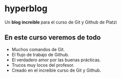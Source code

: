 # hyperblog
Un <strong> blog increible </strong> para el curso de Git y Github de Platzi

## En este curso veremos de todo
* Muchos comandos de Git.
* El flujo de trabajo de Github.
* El verdadero amor por las buenas prácticas.
* Trucos muy locos del profesor.
* Creado en el increíble curso de Git y Github.
